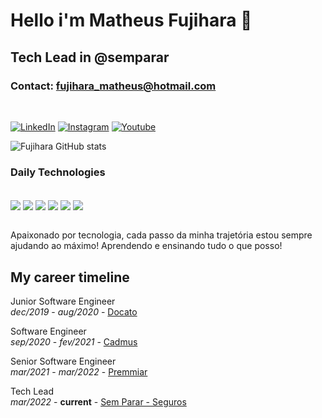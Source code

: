 
# Hello i'm Matheus Fujihara 👋
## Tech Lead in @semparar
### Contact: fujihara_matheus@hotmail.com

<br/>

[![LinkedIn](https://img.shields.io/badge/LinkedIn-0077B5?style=for-the-badge&logo=linkedin&logoColor=white)](https://www.linkedin.com/in/matheus-fujihara/)
[![Instagram](https://img.shields.io/badge/Instagram-E4405F?style=for-the-badge&logo=instagram&logoColor=white)](https://www.instagram.com/m_fujihara/)
[![Youtube](https://img.shields.io/badge/YouTube-FF0000?style=for-the-badge&logo=youtube&logoColor=white)](https://www.youtube.com/@matheusfujihara5689/featured/)

![Fujihara GitHub stats](https://github-readme-stats.vercel.app/api?username=matheusfujihara&show_icons=true&theme=dracula)


### Daily Technologies 
<div style="display: inline_block">
  <br/>
  <img align="center" src="https://img.shields.io/badge/Node.js-43853D?style=for-the-badge&logo=node.js&logoColor=white"/>
  <img align="center" src="https://img.shields.io/badge/JavaScript-F7DF1E?style=for-the-badge&logo=javascript&logoColor=black"/>
  <img align="center" src="https://img.shields.io/badge/TypeScript-007ACC?style=for-the-badge&logo=typescript&logoColor=white"/>
  <img align="center" src="https://img.shields.io/badge/.NET-5C2D91?style=for-the-badge&logo=.net&logoColor=white"/>
  <img align="center" src="https://img.shields.io/badge/Angular-DD0031?style=for-the-badge&logo=angular&logoColor=white"/>
  <img align="center" src="https://img.shields.io/badge/React-20232A?style=for-the-badge&logo=react&logoColor=61DAFB"/>
</div>
<br/>

Apaixonado por tecnologia, cada passo da minha trajetória estou sempre ajudando ao máximo! Aprendendo e ensinando tudo o que posso!

## My career timeline

Junior Software Engineer
<br/>
*dec/2019* - *aug/2020* - 
<a href="https://docato.com.br/">Docato</a>

Software Engineer
<br/>
*sep/2020* - *fev/2021* -
<a href="https://cadmus.com.br/">Cadmus</a>

Senior Software Engineer
<br/>
*mar/2021* - *mar/2022* -
<a href="https://premmiar.com.br/">Premmiar</a>

Tech Lead
<br/>
*mar/2022* - **current** -
<a href="https://www.semparar.com.br/seguros">Sem Parar - Seguros</a>

